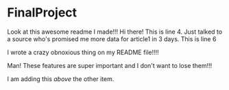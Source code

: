 # FinalProject

Look at this awesome readme I made!!!
Hi there! This is line 4.
Just talked to a source who's promised me more data for article1 in 3 days.
This is line 6


I wrote a crazy obnoxious thing on my README file!!!!

Man! These features are super important and I don't want to lose them!!!

I am adding this *above* the other item.



